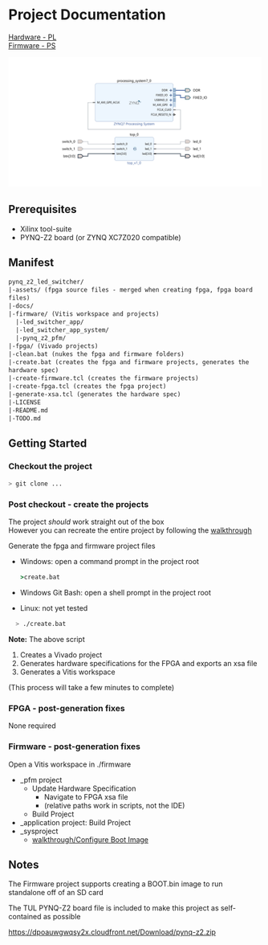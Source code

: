 # Project Documentation

[Hardware - PL](./walkthrough/walkthrough.md#walkthrough---fpga)  
[Firmware - PS](./walkthrough/walkthrough.md#walkthrough---firmware)

<img src="./block_design.png" width="1024" />

## Prerequisites

- Xilinx tool-suite
- PYNQ-Z2 board (or ZYNQ XC7Z020 compatible)

## Manifest

```code
pynq_z2_led_switcher/
|-assets/ (fpga source files - merged when creating fpga, fpga board files)
|-docs/
|-firmware/ (Vitis workspace and projects)
  |-led_switcher_app/
  |-led_switcher_app_system/
  |-pynq_z2_pfm/
|-fpga/ (Vivado projects)
|-clean.bat (nukes the fpga and firmware folders)
|-create.bat (creates the fpga and firmware projects, generates the hardware spec)
|-create-firmware.tcl (creates the firmware projects)
|-create-fpga.tcl (creates the fpga project)
|-generate-xsa.tcl (generates the hardware spec)
|-LICENSE
|-README.md
|-TODO.md
```

## Getting Started

### Checkout the project

```sh
> git clone ...
```

### Post checkout - create the projects

The project *should* work straight out of the box  
However you can recreate the entire project by following the [walkthrough](./walkthrough/walkthrough.md)

Generate the fpga and firmware project files

- Windows: open a command prompt in the project root

  ```cmd
  >create.bat
  ```

- Windows Git Bash: open a shell prompt in the project root

- Linux: not yet tested

```sh
  > ./create.bat
  ```

**Note:** The above script

1. Creates a Vivado project
2. Generates hardware specifications for the FPGA and exports an xsa file
3. Generates a Vitis workspace

(This process will take a few minutes to complete)

### FPGA - post-generation fixes

None required

### Firmware - post-generation fixes

Open a Vitis workspace in ./firmware

- _pfm project
  - Update Hardware Specification
    - Navigate to FPGA xsa file
    - (relative paths work in scripts, not the IDE)
  - Build Project
- _application project: Build Project
- _sysproject
  - [walkthrough/Configure Boot Image](./walkthrough/walkthrough.md#vitis---configure-boot-image)

## Notes

The Firmware project supports creating a BOOT.bin image to run standalone off of an SD card

The TUL PYNQ-Z2 board file is included to make this project as self-contained as possible

<https://dpoauwgwqsy2x.cloudfront.net/Download/pynq-z2.zip>
